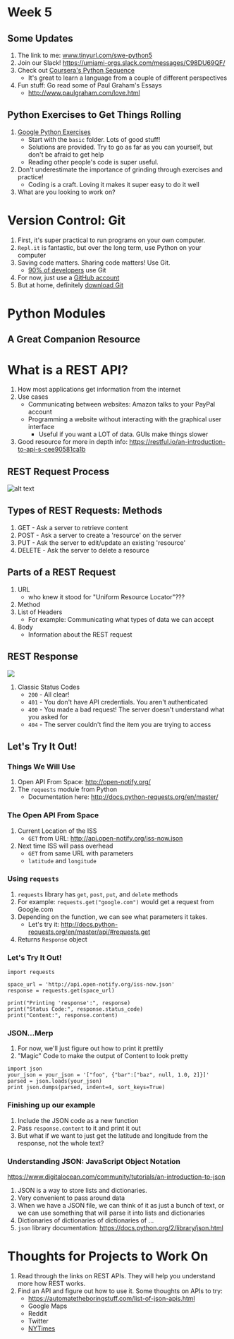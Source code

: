 # Week 5

## Some Updates
1. The link to me: www.tinyurl.com/swe-python5
2. Join our Slack! https://umiami-orgs.slack.com/messages/C98DU69QF/
3. Check out [Coursera's Python Sequence](https://www.coursera.org/specializations/python)
    - It's great to learn a language from a couple of different perspectives
4. Fun stuff: Go read some of Paul Graham's Essays
    - http://www.paulgraham.com/love.html

## Python Exercises to Get Things Rolling
1. [Google Python Exercises](https://developers.google.com/edu/python/exercises/basic)
    - Start with the `basic` folder. Lots of good stuff!
    - Solutions are provided. Try to go as far as you can yourself, but don't be afraid to get help
    - Reading other people's code is super useful.
2. Don't underestimate the importance of grinding through exercises and practice!
    - Coding is a craft. Loving it makes it super easy to do it well
3. What are you looking to work on?

    
# Version Control: Git
1. First, it's super practical to run programs on your own computer.
2. `Repl.it` is fantastic, but over the long term, use Python on your computer
3. Saving code matters. Sharing code matters! Use Git.
    - [90% of developers](https://insights.stackoverflow.com/survey/2018/#work-version-control) use Git
4. For now, just use a [GitHub account](github.com/)
5. But at home, definitely [download Git](https://git-scm.com/downloads)

# Python Modules 

## A Great Companion Resource

# What is a REST API?
1. How most applications get information from the internet
2. Use cases
    - Communicating between websites: Amazon talks to your PayPal account
    - Programming a website without interacting with the graphical user interface
        - Useful if you want a LOT of data. GUIs make things slower
3. Good resource for more in depth info: https://restful.io/an-introduction-to-api-s-cee90581ca1b

## REST Request Process
![alt text](https://cdn-images-1.medium.com/max/1600/0*bYF8loGdnpHklSKS.gif)

## Types of REST Requests: Methods
1. GET - Ask a server to retrieve content
2. POST - Ask a server to create a 'resource' on the server
3. PUT - Ask the server to edit/update an existing 'resource'
4. DELETE - Ask the server to delete a resource

## Parts of a REST Request
1. URL 
    - who knew it stood for "Uniform Resource Locator"???
2. Method
3. List of Headers 
    - For example: Communicating what types of data we can accept
4. Body 
    - Information about the REST request

## REST Response
![](https://cdn-images-1.medium.com/max/1600/0*EEhV9BlXgsTFnBW8.gif)
1. Classic Status Codes
    - `200` - All clear!
    - `401` - You don't have API credentials. You aren't authenticated
    - `400` - You made a bad request! The server doesn't understand what you asked for
    - `404` - The server couldn't find the item you are trying to access

## Let's Try It Out!
### Things We Will Use
1. Open API From Space: http://open-notify.org/
2. The `requests` module from Python
    - Documentation here: http://docs.python-requests.org/en/master/

### The Open API From Space 
1. Current Location of the ISS
    - `GET` from URL: http://api.open-notify.org/iss-now.json
2. Next time ISS will pass overhead
    - `GET` from same URL with parameters
    - `latitude` and `longitude`

### Using `requests`
1. `requests` library has `get`, `post`, `put`, and `delete` methods
2. For example: `requests.get("google.com")` would get a request from Google.com
3. Depending on the function, we can see what parameters it takes.
    - Let's try it: http://docs.python-requests.org/en/master/api/#requests.get
4. Returns `Response` object

### Let's Try It Out!

```
import requests

space_url = 'http://api.open-notify.org/iss-now.json'
response = requests.get(space_url)

print("Printing 'response':", response)
print("Status Code:", response.status_code)
print("Content:", response.content)

```

### JSON...Merp
1. For now, we'll just figure out how to print it prettily
2. "Magic" Code to make the output of Content to look pretty
```
import json
your_json = your_json = '["foo", {"bar":["baz", null, 1.0, 2]}]'
parsed = json.loads(your_json)
print json.dumps(parsed, indent=4, sort_keys=True)
```

### Finishing up our example
1. Include the JSON code as a new function 
2. Pass `response.content` to it and print it out
3. But what if we want to just get the latitude and longitude from the response, not the whole text?

### Understanding JSON: JavaScript Object Notation
https://www.digitalocean.com/community/tutorials/an-introduction-to-json
1. JSON is a way to store lists and dictionaries.
2. Very convenient to pass around data
3. When we have a JSON file, we can think of it as just a bunch of text, or  we can use something that will parse it into lists and dictionaries
4. Dictionaries of dictionaries of dictionaries of ...
5. `json` library documentation: https://docs.python.org/2/library/json.html

# Thoughts for Projects to Work On
1. Read through the links on REST APIs. They will help you understand more how REST works.
2. Find an API and figure out how to use it. Some thoughts on APIs to try: 
    - https://automatetheboringstuff.com/list-of-json-apis.html
    - Google Maps
    - Reddit
    - Twitter
    - [NYTimes](https://developer.nytimes.com/)

